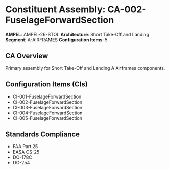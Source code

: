 # Constituent Assembly: CA-002-FuselageForwardSection

**AMPEL**: AMPEL-26-STOL
**Architecture**: Short Take-Off and Landing
**Segment**: A-AIRFRAMES
**Configuration Items**: 5

## CA Overview
Primary assembly for Short Take-Off and Landing A Airframes components.

## Configuration Items (CIs)
- CI-001-FuselageForwardSection
- CI-002-FuselageForwardSection
- CI-003-FuselageForwardSection
- CI-004-FuselageForwardSection
- CI-005-FuselageForwardSection

## Standards Compliance
- FAA Part 25
- EASA CS-25
- DO-178C
- DO-254
